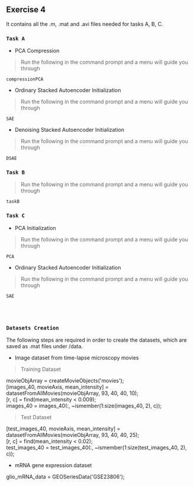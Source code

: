 ## Exercise 4

It contains all the .m, .mat and .avi files needed for tasks A, B, C. <br />

### `Task A`

* PCA Compression

> Run the following in the command prompt and a menu will guide you through

```
compressionPCA
```

* Ordinary Stacked Autoencoder Initialization

> Run the following in the command prompt and a menu will guide you through

```
SAE
```

* Denoising Stacked Autoencoder Initialization

> Run the following in the command prompt and a menu will guide you through

```
DSAE
```


### `Task B`

> Run the following in the command prompt and a menu will guide you through

``` 
taskB
```


### `Task C`

* PCA Initialization

> Run the following in the command prompt and a menu will guide you through

``` 
PCA
```


* Ordinary Stacked Autoencoder Initialization

> Run the following in the command prompt and a menu will guide you through

``` 
SAE
```
<br /><br />

### `Datasets Creation`

The following steps are required in order to create the datasets, which are saved as .mat files under /data.

* Image dataset from time-lapse microscopy movies

> Training Dataset

movieObjArray = createMovieObjects('movies');<br/>
[images_40, movieAxis, mean_intensity] = datasetFromAllMovies(movieObjArray, 93, 40, 40, 10);<br/>
[r, c] = find(mean_intensity < 0.009);<br/>
images_40 = images_40(:, ~ismember(1:size(images_40, 2), c));<br/>

> Test Dataset

[test_images_40, movieAxis, mean_intensity] = datasetFromAllMovies(movieObjArray, 93, 40, 40, 25);<br/>
[r, c] = find(mean_intensity < 0.02);<br/>
test_images_40 = test_images_40(:, ~ismember(1:size(test_images_40, 2), c));<br/>

* mRNA gene expression dataset

glio_mRNA_data = GEOSeriesData('GSE23806');



